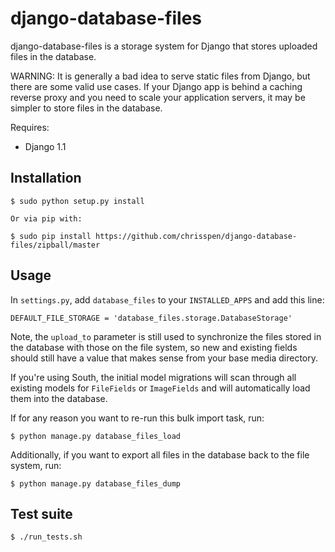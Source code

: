 django-database-files
=====================

django-database-files is a storage system for Django that stores uploaded files
in the database.

WARNING: It is generally a bad idea to serve static files from Django, 
but there are some valid use cases. If your Django app is behind a caching 
reverse proxy and you need to scale your application servers, it may be 
simpler to store files in the database.

Requires:

  * Django 1.1

Installation
------------

    $ sudo python setup.py install
    
    Or via pip with:
    
    $ sudo pip install https://github.com/chrisspen/django-database-files/zipball/master

Usage
-----

In ``settings.py``, add ``database_files`` to your ``INSTALLED_APPS`` and add
this line:

    DEFAULT_FILE_STORAGE = 'database_files.storage.DatabaseStorage'

Note, the ``upload_to`` parameter is still used to synchronize the files stored
in the database with those on the file system, so new and existing fields
should still have a value that makes sense from your base media directory.

If you're using South, the initial model migrations will scan through all
existing models for ``FileFields`` or ``ImageFields`` and will automatically
load them into the database.

If for any reason you want to re-run this bulk import task, run:

    $ python manage.py database_files_load
    
Additionally, if you want to export all files in the database back to the file
system, run:

    $ python manage.py database_files_dump

Test suite
----------

    $ ./run_tests.sh
